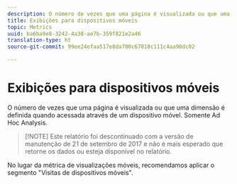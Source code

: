 ```yaml
---
description: O número de vezes que uma página é visualizada ou que uma dimensão é definida quando acessada através de um dispositivo móvel. Somente Ad Hoc Analysis.
title: Exibições para dispositivos móveis
topic: Metrics
uuid: ba6ba9e8-3242-4a38-ae7b-359f821e2a46
translation-type: ht
source-git-commit: 99ee24efaa517e8da700c67818c111c4aa90dc02

---
```



# Exibições para dispositivos móveis

O número de vezes que uma página é visualizada ou que uma dimensão é definida quando acessada através de um dispositivo móvel. Somente Ad Hoc Analysis.

> [!NOTE] Este relatório foi descontinuado com a versão de manutenção de 21 de setembro de 2017 e não é mais esperado que retorne os dados ou esteja disponível no relatório.

No lugar da métrica de visualizações móveis, recomendamos aplicar o segmento &quot;Visitas de dispositivos móveis&quot;.
